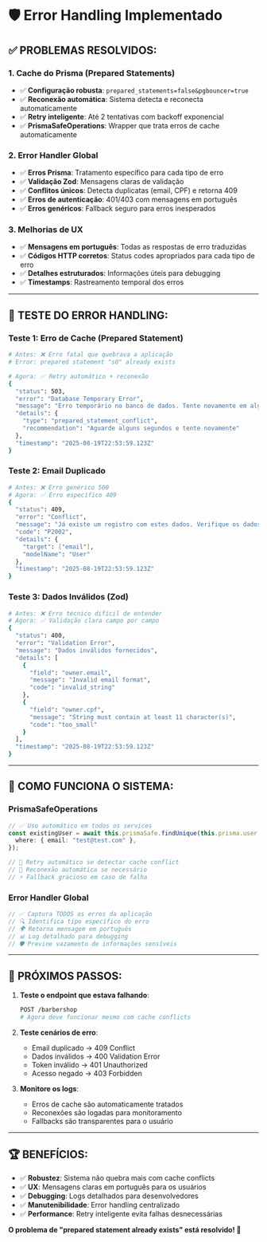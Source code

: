 # 🛡️ Error Handling Implementado

## ✅ **PROBLEMAS RESOLVIDOS:**

### **1. Cache do Prisma (Prepared Statements)**

- ✅ **Configuração robusta**: `prepared_statements=false&pgbouncer=true`
- ✅ **Reconexão automática**: Sistema detecta e reconecta automaticamente
- ✅ **Retry inteligente**: Até 2 tentativas com backoff exponencial
- ✅ **PrismaSafeOperations**: Wrapper que trata erros de cache automaticamente

### **2. Error Handler Global**

- ✅ **Erros Prisma**: Tratamento específico para cada tipo de erro
- ✅ **Validação Zod**: Mensagens claras de validação
- ✅ **Conflitos únicos**: Detecta duplicatas (email, CPF) e retorna 409
- ✅ **Erros de autenticação**: 401/403 com mensagens em português
- ✅ **Erros genéricos**: Fallback seguro para erros inesperados

### **3. Melhorias de UX**

- ✅ **Mensagens em português**: Todas as respostas de erro traduzidas
- ✅ **Códigos HTTP corretos**: Status codes apropriados para cada tipo de erro
- ✅ **Detalhes estruturados**: Informações úteis para debugging
- ✅ **Timestamps**: Rastreamento temporal dos erros

---

## 🧪 **TESTE DO ERROR HANDLING:**

### **Teste 1: Erro de Cache (Prepared Statement)**

```bash
# Antes: ❌ Erro fatal que quebrava a aplicação
# Error: prepared statement "s0" already exists

# Agora: ✅ Retry automático + reconexão
{
  "status": 503,
  "error": "Database Temporary Error",
  "message": "Erro temporário no banco de dados. Tente novamente em alguns segundos",
  "details": {
    "type": "prepared_statement_conflict",
    "recommendation": "Aguarde alguns segundos e tente novamente"
  },
  "timestamp": "2025-08-19T22:53:59.123Z"
}
```

### **Teste 2: Email Duplicado**

```bash
# Antes: ❌ Erro genérico 500
# Agora: ✅ Erro específico 409
{
  "status": 409,
  "error": "Conflict",
  "message": "Já existe um registro com estes dados. Verifique os dados únicos como email ou CPF",
  "code": "P2002",
  "details": {
    "target": ["email"],
    "modelName": "User"
  },
  "timestamp": "2025-08-19T22:53:59.123Z"
}
```

### **Teste 3: Dados Inválidos (Zod)**

```bash
# Antes: ❌ Erro técnico difícil de entender
# Agora: ✅ Validação clara campo por campo
{
  "status": 400,
  "error": "Validation Error",
  "message": "Dados inválidos fornecidos",
  "details": [
    {
      "field": "owner.email",
      "message": "Invalid email format",
      "code": "invalid_string"
    },
    {
      "field": "owner.cpf",
      "message": "String must contain at least 11 character(s)",
      "code": "too_small"
    }
  ],
  "timestamp": "2025-08-19T22:53:59.123Z"
}
```

---

## 🔄 **COMO FUNCIONA O SISTEMA:**

### **PrismaSafeOperations**

```typescript
// ✅ Uso automático em todos os services
const existingUser = await this.prismaSafe.findUnique(this.prisma.user, {
  where: { email: "test@test.com" },
});

// 🔄 Retry automático se detectar cache conflict
// 🔌 Reconexão automática se necessário
// ⚡ Fallback gracioso em caso de falha
```

### **Error Handler Global**

```typescript
// ✅ Captura TODOS os erros da aplicação
// 🔍 Identifica tipo específico do erro
// 🌍 Retorna mensagem em português
// 📊 Log detalhado para debugging
// 🛡️ Previne vazamento de informações sensíveis
```

---

## 🎯 **PRÓXIMOS PASSOS:**

1. **Teste o endpoint que estava falhando**:

   ```bash
   POST /barbershop
   # Agora deve funcionar mesmo com cache conflicts
   ```

2. **Teste cenários de erro**:

   - Email duplicado → 409 Conflict
   - Dados inválidos → 400 Validation Error
   - Token inválido → 401 Unauthorized
   - Acesso negado → 403 Forbidden

3. **Monitore os logs**:
   - Erros de cache são automaticamente tratados
   - Reconexões são logadas para monitoramento
   - Fallbacks são transparentes para o usuário

---

## 🏆 **BENEFÍCIOS:**

- ✅ **Robustez**: Sistema não quebra mais com cache conflicts
- ✅ **UX**: Mensagens claras em português para os usuários
- ✅ **Debugging**: Logs detalhados para desenvolvedores
- ✅ **Manutenibilidade**: Error handling centralizado
- ✅ **Performance**: Retry inteligente evita falhas desnecessárias

**O problema de "prepared statement already exists" está resolvido! 🎉**
